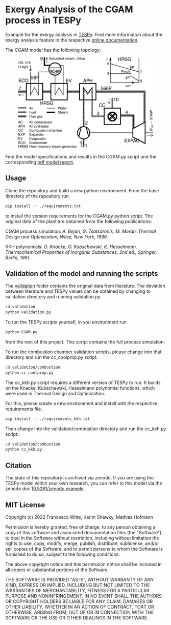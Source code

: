 # Exergy Analysis of the CGAM process in TESPy

Example for the exergy analysis in [TESPy][]. Find more information
about the exergy analysis feature in the respective [online
documentation][].

The CGAM model has the following topology:

<figure>
<img src="./flowsheet.svg" class="align-center" />
</figure>

Find the model specifications and results in the CGAM.py script and the
corresponding [pdf model report][].

## Usage

Clone the repository and build a new python environment. From the base
directory of the repository run

``` bash
pip install -r ./requirements.txt
```

to install the version requirements for the CGAM.py python script. The original
data of the plant are obtained from the following publications:

CGAM process simulation:
*A. Bejan, G. Tsatsaronis, M. Moran: Thermal Design and Optimization, Wiley,*
*New York, 1996.*

KKH polynomials: *O. Knacke, O. Kubschewski, K. Hesselmann, Thermochemical*
*Properties of Inorganic Substances, 2nd ed., Springer, Berlin, 1991.*

## Validation of the model and running the scripts

The [validation][] folder contains the original data from literature. The
deviation between literature and TESPy values can be obtained by changing to
validation directory and running validation.py.

``` bash
cd validation
python validation.py
```

To run the TESPy scripts yourself, in you environment run

``` bash
python CGAM.py
```

from the root of this project. This script contains the full process simulation.

To run the combustion chamber validation scripts, please change into that
directory and run the cc_coolprop.py script.

``` bash
cd validation/combustion
python cc_coolprop.py
```

The cc_kkh.py script requires a different version of TESPy to run. It builds on
the Knacke, Kubschewski, Hesselmann polynomial functions, which were used in
Thermal Design and Optimization.

For this, please create a new environment and install with the respective
requirements file.

``` bash
pip install -r ./requirements_kkh.txt
```

Then change into the validation/combustion directory and run the cc_kkh.py
script.

``` bash
cd validation/combustion
python cc_kkh.py
```

## Citation

The state of this repository is archived via zenodo. If you are using the
TESPy model within your own research, you can refer to this model via the
zenodo doi: [10.5281/zenodo.example][].

## MIT License

Copyright (c) 2022 Francesco Witte, Karim Shawky, Mathias Hofmann

Permission is hereby granted, free of charge, to any person obtaining a copy
of this software and associated documentation files (the "Software"), to deal
in the Software without restriction, including without limitation the rights
to use, copy, modify, merge, publish, distribute, sublicense, and/or sell
copies of the Software, and to permit persons to whom the Software is
furnished to do so, subject to the following conditions:

The above copyright notice and this permission notice shall be included in all
copies or substantial portions of the Software.

THE SOFTWARE IS PROVIDED "AS IS", WITHOUT WARRANTY OF ANY KIND, EXPRESS OR
IMPLIED, INCLUDING BUT NOT LIMITED TO THE WARRANTIES OF MERCHANTABILITY,
FITNESS FOR A PARTICULAR PURPOSE AND NONINFRINGEMENT. IN NO EVENT SHALL THE
AUTHORS OR COPYRIGHT HOLDERS BE LIABLE FOR ANY CLAIM, DAMAGES OR OTHER
LIABILITY, WHETHER IN AN ACTION OF CONTRACT, TORT OR OTHERWISE, ARISING FROM,
OUT OF OR IN CONNECTION WITH THE SOFTWARE OR THE USE OR OTHER DEALINGS IN THE
SOFTWARE.


  [TESPy]: https://github.com/oemof/tespy
  [online documentation]: https://tespy.readthedocs.io/
  [pdf model report]: CGAM_model_report.pdf
  [validation]: ./validation/
  [10.5281/zenodo.example]: https://zenodo.org/record/example
